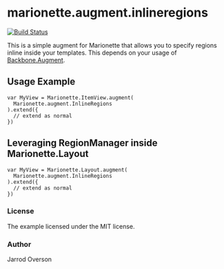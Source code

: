marionette.augment.inlineregions
============================

[![Build Status](https://secure.travis-ci.org/jsoverson/marionette.augment.inlineregions.png)](http://travis-ci.org/jsoverson/marionette.augment.inlineregions)

This is a simple augment for Marionette that allows you to specify regions inline inside your templates. This
depends on your usage of [Backbone.Augment](https://github.com/jsoverson/Backbone.Augment).

## Usage Example
```
var MyView = Marionette.ItemView.augment(
  Marionette.augment.InlineRegions
).extend({
  // extend as normal
})
```

## Leveraging RegionManager inside Marionette.Layout

```
var MyView = Marionette.Layout.augment(
  Marionette.augment.InlineRegions
).extend({
  // extend as normal
})
```

### License

The example licensed under the MIT license.

### Author

Jarrod Overson
